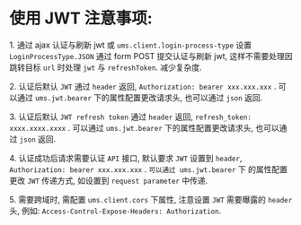 # 使用 JWT 注意事项:

1\. 通过 ajax 认证与刷新 jwt 或 `ums.client.login-process-type` 设置 `LoginProcessType.JSON` 通过 form POST 提交认证与刷新 jwt, 
    这样不需要处理因跳转目标 `url` 时处理 `jwt` 与 `refreshToken`. 减少复杂度.

2\. 认证后默认 `JWT` 通过 `header` 返回, `Authorization: bearer xxx.xxx.xxx` . 可以通过 `ums.jwt.bearer` 下的属性配置更改请求头,
    也可以通过 `json` 返回.

3\. 认证后默认 `JWT refresh token` 通过 `header` 返回, `refresh_token: xxxx.xxxx.xxxx` . 可以通过 `ums.jwt.bearer` 下的属性配置更改请求头,
    也可以通过 `json` 返回.
      
4\. 认证成功后请求需要认证 `API` 接口, 默认要求 `JWT` 设置到 `header`, `Authorization: bearer xxx.xxx.xxx` . `可以通过 ums.jwt.bearer` 下
    的属性配置更改 `JWT` 传递方式, 如设置到 `request parameter` 中传递.
    
5\. 需要跨域时, 需配置 `ums.client.cors` 下属性, 注意设置 `JWT` 需要曝露的 `header` 头, 例如: `Access-Control-Expose-Headers: Authorization`.

 